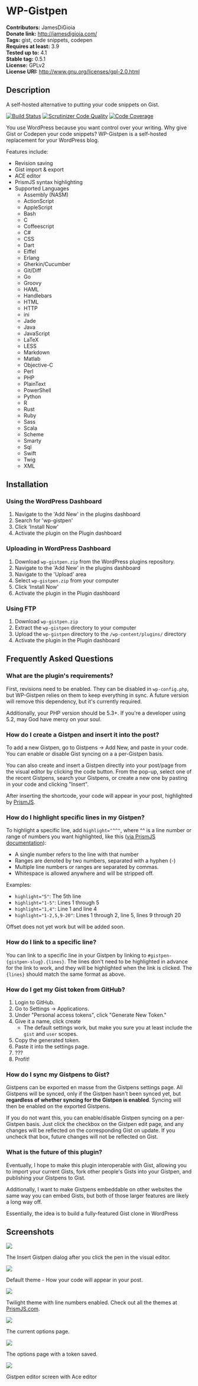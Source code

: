 # WP-Gistpen #
**Contributors:** JamesDiGioia  
**Donate link:** http://jamesdigioia.com/  
**Tags:** gist, code snippets, codepen  
**Requires at least:** 3.9  
**Tested up to:** 4.1  
**Stable tag:** 0.5.1  
**License:** GPLv2  
**License URI:** http://www.gnu.org/licenses/gpl-2.0.html  

## Description ##

A self-hosted alternative to putting your code snippets on Gist.

[![Build Status](https://scrutinizer-ci.com/g/mAAdhaTTah/WP-Gistpen/badges/build.png?b=develop)](https://scrutinizer-ci.com/g/mAAdhaTTah/WP-Gistpen/build-status/develop) [![Scrutinizer Code Quality](https://scrutinizer-ci.com/g/mAAdhaTTah/WP-Gistpen/badges/quality-score.png?b=develop)](https://scrutinizer-ci.com/g/mAAdhaTTah/WP-Gistpen/?branch=develop) [![Code Coverage](https://scrutinizer-ci.com/g/mAAdhaTTah/WP-Gistpen/badges/coverage.png?b=develop)](https://scrutinizer-ci.com/g/mAAdhaTTah/WP-Gistpen/?branch=develop)

You use WordPress because you want control over your writing. Why give Gist or Codepen your code snippets? WP-Gistpen is a self-hosted replacement for your WordPress blog.

Features include:

* Revision saving
* Gist import & export
* ACE editor
* PrismJS syntax highlighting
* Supported Languages
	- Assembly (NASM)
	- ActionScript
	- AppleScript
	- Bash
	- C
	- Coffeescript
	- C#
	- CSS
	- Dart
	- Eiffel
	- Erlang
	- Gherkin/Cucumber
	- Git/Diff
	- Go
	- Groovy
	- HAML
	- Handlebars
	- HTML
	- HTTP
	- ini
	- Jade
	- Java
	- JavaScript
	- LaTeX
	- LESS
	- Markdown
	- Matlab
	- Objective-C
	- Perl
	- PHP
	- PlainText
	- PowerShell
	- Python
	- R
	- Rust
	- Ruby
	- Sass
	- Scala
	- Scheme
	- Smarty
	- Sql
	- Swift
	- Twig
	- XML

## Installation ##

### Using the WordPress Dashboard ###

1. Navigate to the 'Add New' in the plugins dashboard
2. Search for 'wp-gistpen'
3. Click 'Install Now'
4. Activate the plugin on the Plugin dashboard

### Uploading in WordPress Dashboard ###

1. Download `wp-gistpen.zip` from the WordPress plugins repository.
2. Navigate to the 'Add New' in the plugins dashboard
3. Navigate to the 'Upload' area
4. Select `wp-gistpen.zip` from your computer
5. Click 'Install Now'
6. Activate the plugin in the Plugin dashboard

### Using FTP ###

1. Download `wp-gistpen.zip`
2. Extract the `wp-gistpen` directory to your computer
3. Upload the `wp-gistpen` directory to the `/wp-content/plugins/` directory
4. Activate the plugin in the Plugin dashboard

## Frequently Asked Questions ##

### What are the plugin's requirements? ###

First, revisions need to be enabled. They can be disabled in `wp-config.php`, but WP-Gistpen relies on them to keep everything in sync. A future version will remove this dependency, but it's currently required.

Additionally, your PHP version should be 5.3+. If you're a developer using 5.2, may God have mercy on your soul.

### How do I create a Gistpen and insert it into the post? ###

To add a new Gistpen, go to Gistpens -> Add New, and paste in your code. You can enable or disable Gist syncing on a a per-Gistpen basis.

You can also create and insert a Gistpen directly into your post/page from the visual editor by clicking the code button. From the pop-up, select one of the recent Gistpens, search your Gistpens, or create a new one by pasting in your code and clicking "Insert".

After inserting the shortcode, your code will appear in your post, highlighted by [PrismJS](http://prismjs.com).

### How do I highlight specific lines in my Gistpen? ###

To highlight a specific line, add `highlight="^^"`, where ^^ is a line number or range of numbers you want highlighted, like this ([via PrismJS documentation](http://prismjs.com/plugins/line-highlight/)):

* A single number refers to the line with that number
* Ranges are denoted by two numbers, separated with a hyphen (-)
* Multiple line numbers or ranges are separated by commas.
* Whitespace is allowed anywhere and will be stripped off.

Examples:

* `highlight="5"`: The 5th line
* `highlight="1-5"`: Lines 1 through 5
* `highlight="1,4"`: Line 1 and line 4
* `highlight="1-2,5,9-20"`: Lines 1 through 2, line 5, lines 9 through 20

Offset does not yet work but will be added soon.

### How do I link to a specific line? ###

You can link to a specific line in your Gistpen by linking to `#gistpen-{gistpen-slug}.{lines}`. The lines don't need to be highlighted in advance for the link to work, and they will be highlighted when the link is clicked. The `{lines}` should match the same format as above.

### How do I get my Gist token from GitHub? ###

1. Login to GitHub.
2. Go to Settings -> Applications.
3. Under "Personal access tokens", click "Generate New Token."
4. Give it a name, click create
	* The default settings work, but make you sure you at least include the `gist` and `user` scopes.
5. Copy the generated token.
6. Paste it into the settings page.
7. ???
8. Profit!

### How do I sync my Gistpens to Gist? ###

Gistpens can be exported en masse from the Gistpens settings page. All Gistpens will be synced, only if the Gistpen hasn't been synced yet, but **regardless of whether syncing for the Gistpen is enabled**. Syncing will then be enabled on the exported Gistpens.

If you do not want this, you can enable/disable Gistpen syncing on a per-Gistpen basis. Just click the checkbox on the Gistpen edit page, and any changes will be reflected on the corresponding Gist on update. If you uncheck that box, future changes will not be reflected on Gist.

### What is the future of this plugin? ###

Eventually, I hope to make this plugin interoperable with Gist, allowing you to import your current Gists, fork other people's Gists into your Gistpen, and publishing your Gistpens to Gist.

Additionally, I want to make Gistpens embeddable on other websites the same way you can embed Gists, but both of those larger features are likely a long way off.

Essentially, the idea is to build a fully-featured Gist clone in WordPress

## Screenshots ##

![](screenshot-1.png)

The Insert Gistpen dialog after you click the pen in the visual editor.

![](screenshot-2.png)

Default theme - How your code will appear in your post.

![](screenshot-3.png)

Twilight theme with line numbers enabled. Check out all the themes at [PrismJS.com](http://prismjs.com).

![](screenshot-4.png)

The current options page.

![](screenshot-5.png)

The options page with a token saved.

![](screenshot-6.png)

Gistpen editor screen with Ace editor
